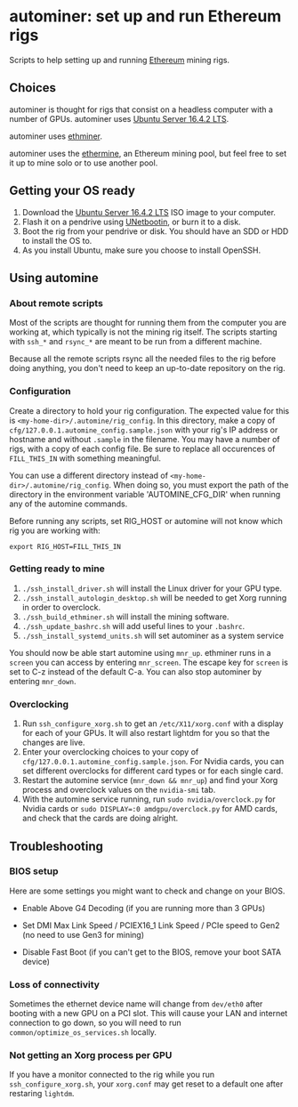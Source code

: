 # autominer: set up and run Ethereum rigs
Scripts to help setting up and running [Ethereum](https://ethereum.org) mining rigs.

## Choices
autominer is thought for rigs that consist on a headless computer with a number of GPUs. autominer uses [Ubuntu Server 16.4.2 LTS](https://www.ubuntu.com/download/server).

autominer uses [ethminer](https://github.com/ethereum-mining/ethminer).

autominer uses the [ethermine](https://ethermine.org), an Ethereum mining pool, but feel free to set it up to mine solo or to use another pool.

## Getting your OS ready
1. Download the [Ubuntu Server 16.4.2 LTS](https://www.ubuntu.com/download/server) ISO image to your computer.
1. Flash it on a pendrive using [UNetbootin](https://unetbootin.github.io), or burn it to a disk.
1. Boot the rig from your pendrive or disk. You should have an SDD or HDD to install the OS to.
1. As you install Ubuntu, make sure you choose to install OpenSSH.

## Using automine
### About remote scripts
Most of the scripts are thought for running them from the computer you are working at, which typically is not the mining rig itself. The scripts starting with `ssh_*` and `rsync_*` are meant to be run from a different machine.

Because all the remote scripts rsync all the needed files to the rig before doing anything, you don't need to keep an up-to-date repository on the rig.

### Configuration
Create a directory to hold your rig configuration.  The expected value for this is `<my-home-dir>/.automine/rig_config`.  In this directory, make a copy of `cfg/127.0.0.1.automine_config.sample.json` with your rig's IP address or hostname and without `.sample` in the filename. You may have a number of rigs, with a copy of each config file. Be sure to replace all occurences of `FILL_THIS_IN` with something meaningful.

You can use a different directory instead of `<my-home-dir>/.automine/rig_config`.  When doing so, you must export the path of the directory in the environment variable 'AUTOMINE_CFG_DIR' when running any of the automine commands.

Before running any scripts, set RIG_HOST or automine will not know which rig you are working with:

```shell
export RIG_HOST=FILL_THIS_IN
```

### Getting ready to mine
1. `./ssh_install_driver.sh` will install the Linux driver for your GPU type.
1. `./ssh_install_autologin_desktop.sh` will be needed to get Xorg running in order to overclock.
1. `./ssh_build_ethminer.sh` will install the mining software.
1. `./ssh_update_bashrc.sh` will add useful lines to your `.bashrc`.
1. `./ssh_install_systemd_units.sh` will set autominer as a system service

You should now be able start automine using `mnr_up`. ethminer runs in a `screen` you can access by entering `mnr_screen`. The escape key for `screen` is set to C-z instead of the default C-a. You can also stop autominer by entering `mnr_down`.

### Overclocking
1. Run `ssh_configure_xorg.sh` to get an `/etc/X11/xorg.conf` with a display for each of your GPUs. It will also restart lightdm for you so that the changes are live.
1. Enter your overclocking choices to your copy of `cfg/127.0.0.1.automine_config.sample.json`. For Nvidia cards, you can set different overclocks for different card types or for each single card.
1. Restart the automine service (`mnr_down && mnr_up`) and find your Xorg process and overclock values on the `nvidia-smi` tab.
1. With the automine service running, run `sudo nvidia/overclock.py` for Nvidia cards or `sudo DISPLAY=:0 amdgpu/overclock.py` for AMD cards, and check that the cards are doing alright.

## Troubleshooting
### BIOS setup
Here are some settings you might want to check and change on your BIOS.

- Enable Above G4 Decoding (if you are running more than 3 GPUs)

- Set DMI Max Link Speed / PCIEX16_1 Link Speed / PCIe speed to Gen2 (no need to use Gen3 for mining)

- Disable Fast Boot (if you can't get to the BIOS, remove your boot SATA device)

### Loss of connectivity
Sometimes the ethernet device name will change from `dev/eth0` after booting with a new GPU on a PCI slot. This will cause your LAN and internet connection to go down, so you will need to run `common/optimize_os_services.sh` locally.

### Not getting an Xorg process per GPU
If you have a monitor connected to the rig while you run `ssh_configure_xorg.sh`, your `xorg.conf` may get reset to a default one after restaring `lightdm`.
